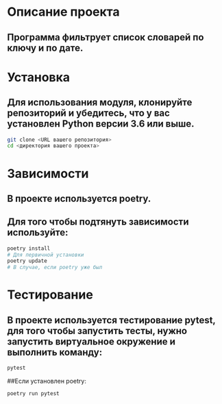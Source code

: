 # Описание проекта
## Программа фильтрует список словарей по ключу и по дате.
# Установка
## Для использования модуля, клонируйте репозиторий и убедитесь, что у вас установлен Python версии 3.6 или выше.
```bash
git clone <URL вашего репозитория>
cd <директория вашего проекта>
```
# Зависимости
## В проекте используется poetry.
## Для того чтобы подтянуть зависимости используйте:
```bash
poetry install
# Для первичной установки
poetry update
# В случае, если poetry уже был
```
# Тестирование
## В проекте используется тестирование pytest, для того чтобы запустить тесты, нужно запустить виртуальное окружение и выполнить команду:
```bash
pytest
```
##Если установлен poetry:
```bash
poetry run pytest
```
